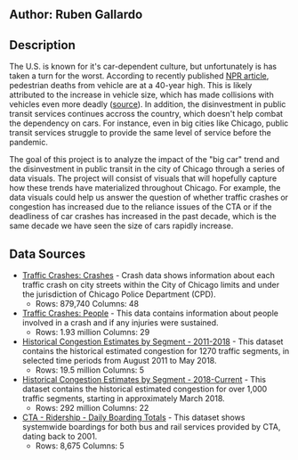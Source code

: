 ## Author: Ruben Gallardo

## Description
The U.S. is known for it's car-dependent culture, but unfortunately is has taken a turn for the worst. 
According to recently published [NPR article](https://www.npr.org/2023/06/26/1184034017/us-pedestrian-deaths-high-traffic-car), pedestrian deaths from vehicle are at a 40-year high. This is likely attributed to the increase in vehicle size, which has made collisions with vehicles even more deadly ([source](https://www.economist.com/interactive/united-states/2024/08/31/americans-love-affair-with-big-cars-is-killing-them)). In addition, the disinvestment in public transit services continues accross the country, which doesn't help combat the dependency on cars. For instance, even in big cities like Chicago, public transit services struggle to provide the same level of service before the pandemic. 

The goal of this project is to analyze the impact of the "big car" trend and the disinvestment in public transit in the city of Chicago through a series of data visuals. The project will consist of visuals that will hopefully capture how these trends have materialized throughout Chicago. For example, the data visuals could help us answer the question of whether traffic crashes or congestion has increased due to the reliance issues of the CTA or if the deadliness of car crashes has increased in the past decade, which is the same decade we have seen the size of cars rapidly increase. 

## Data Sources 
- [Traffic Crashes: Crashes](https://data.cityofchicago.org/Transportation/Traffic-Crashes-Crashes/85ca-t3if/about_data) - Crash data shows information about each traffic crash on city streets within the City of Chicago limits and under the jurisdiction of Chicago Police Department (CPD).
  - Rows: 879,740 Columns: 48
- [Traffic Crashes: People](https://data.cityofchicago.org/Transportation/Traffic-Crashes-People/u6pd-qa9d/about_data) - This data contains information about people involved in a crash and if any injuries were sustained.
  - Rows: 1.93 million Columns: 29
- [Historical Congestion Estimates by Segment - 2011-2018](https://data.cityofchicago.org/Transportation/Chicago-Traffic-Tracker-Historical-Congestion-Esti/77hq-huss/about_data) - This dataset contains the historical estimated congestion for 1270 traffic segments, in selected time periods from August 2011 to May 2018.
  - Rows: 19.5 million Columns: 5
- [Historical Congestion Estimates by Segment - 2018-Current](https://data.cityofchicago.org/Transportation/Chicago-Traffic-Tracker-Historical-Congestion-Esti/sxs8-h27x/about_data) - This dataset contains the historical estimated congestion for over 1,000 traffic segments, starting in approximately March 2018.
  - Rows: 292 million Columns: 22
- [CTA - Ridership - Daily Boarding Totals](https://data.cityofchicago.org/Transportation/CTA-Ridership-Daily-Boarding-Totals/6iiy-9s97/about_data) - This dataset shows systemwide boardings for both bus and rail services provided by CTA, dating back to 2001.
  - Rows: 8,675 Columns: 5
